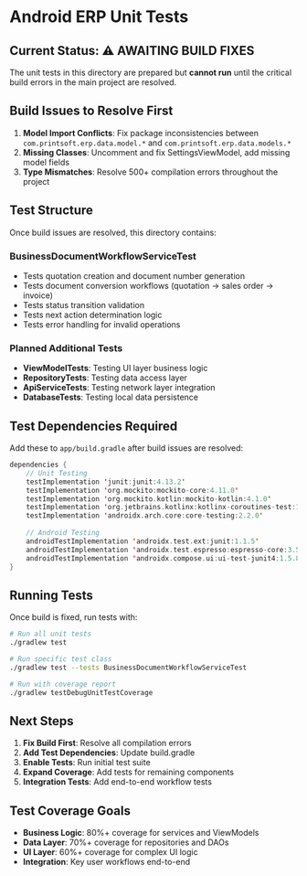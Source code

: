 # Android ERP Unit Tests

## Current Status: ⚠️ AWAITING BUILD FIXES

The unit tests in this directory are prepared but **cannot run** until the critical build errors in the main project are resolved.

## Build Issues to Resolve First

1. **Model Import Conflicts**: Fix package inconsistencies between `com.printsoft.erp.data.model.*` and `com.printsoft.erp.data.models.*`
2. **Missing Classes**: Uncomment and fix SettingsViewModel, add missing model fields
3. **Type Mismatches**: Resolve 500+ compilation errors throughout the project

## Test Structure

Once build issues are resolved, this directory contains:

### BusinessDocumentWorkflowServiceTest
- Tests quotation creation and document number generation
- Tests document conversion workflows (quotation → sales order → invoice)
- Tests status transition validation
- Tests next action determination logic
- Tests error handling for invalid operations

### Planned Additional Tests
- **ViewModelTests**: Testing UI layer business logic
- **RepositoryTests**: Testing data access layer
- **ApiServiceTests**: Testing network layer integration
- **DatabaseTests**: Testing local data persistence

## Test Dependencies Required

Add these to `app/build.gradle` after build issues are resolved:

```kotlin
dependencies {
    // Unit Testing
    testImplementation 'junit:junit:4.13.2'
    testImplementation 'org.mockito:mockito-core:4.11.0'
    testImplementation 'org.mockito.kotlin:mockito-kotlin:4.1.0'
    testImplementation 'org.jetbrains.kotlinx:kotlinx-coroutines-test:1.7.3'
    testImplementation 'androidx.arch.core:core-testing:2.2.0'
    
    // Android Testing
    androidTestImplementation 'androidx.test.ext:junit:1.1.5'
    androidTestImplementation 'androidx.test.espresso:espresso-core:3.5.1'
    androidTestImplementation 'androidx.compose.ui:ui-test-junit4:1.5.8'
}
```

## Running Tests

Once build is fixed, run tests with:

```bash
# Run all unit tests
./gradlew test

# Run specific test class
./gradlew test --tests BusinessDocumentWorkflowServiceTest

# Run with coverage report
./gradlew testDebugUnitTestCoverage
```

## Next Steps

1. **Fix Build First**: Resolve all compilation errors
2. **Add Test Dependencies**: Update build.gradle
3. **Enable Tests**: Run initial test suite
4. **Expand Coverage**: Add tests for remaining components
5. **Integration Tests**: Add end-to-end workflow tests

## Test Coverage Goals

- **Business Logic**: 80%+ coverage for services and ViewModels
- **Data Layer**: 70%+ coverage for repositories and DAOs  
- **UI Layer**: 60%+ coverage for complex UI logic
- **Integration**: Key user workflows end-to-end
